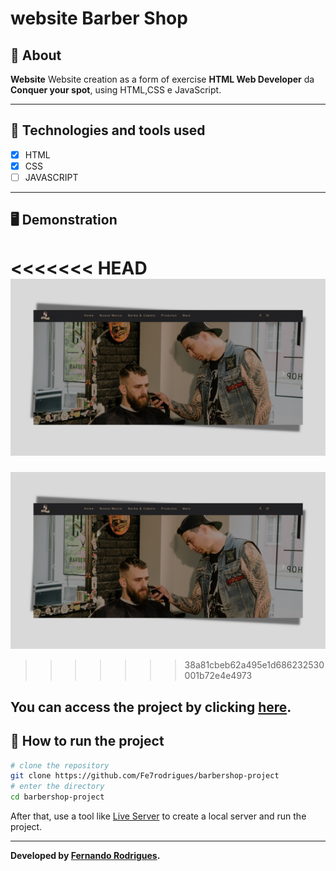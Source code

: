 # website Barber Shop

## 📖 About  
**Website** Website creation as a form of exercise **HTML Web Developer** da **Conquer your spot**, using HTML,CSS e JavaScript.

---

## 🚀 Technologies and tools used

- [x] HTML
- [x] CSS
- [ ] JAVASCRIPT

---

## 🖥️ Demonstration

<<<<<<< HEAD
![home](assets\img\preview.png)
=======
![home](assets/img/preview.png)
>>>>>>> 38a81cbeb62a495e1d686232530001b72e4e4973

You can access the project by clicking [here](https://fe7rodrigues.github.io/barbershop-project/).
---

## 🔧 How to run the project

```bash
# clone the repository
git clone https://github.com/Fe7rodrigues/barbershop-project
# enter the directory
cd barbershop-project
```
After that, use a tool like [Live Server](https://marketplace.visualstudio.com/items?itemName=ritwickdey.LiveServer) to create a local server and run the project.

---

**Developed by [Fernando Rodrigues](https://github.com/Fe7rodrigues).**
